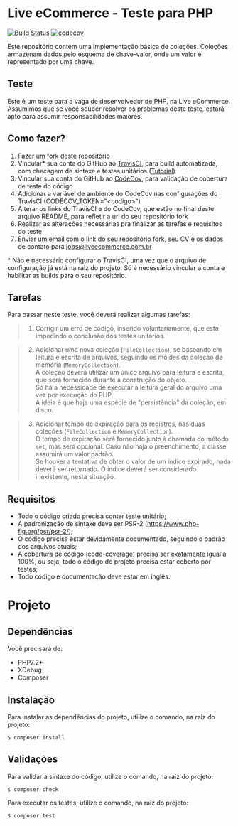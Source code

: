 # Live eCommerce - Teste para PHP


[![Build Status](https://app.travis-ci.com/victorpfm/php-test.svg?branch=master)](https://app.travis-ci.com/victorpfm/php-test)
[![codecov](https://codecov.io/gh/victorpfm/php-test/branch/master/graph/badge.svg?token=Z7FW6LMM75)](https://codecov.io/gh/victorpfm/php-test)

Este repositório contém uma implementação básica de coleções. Coleções armazenam dados pelo esquema de chave-valor, onde um valor é representado por uma chave.

## Teste

Este é um teste para a vaga de desenvolvedor de PHP, na Live eCommerce. Assumimos que se você souber resolver os problemas deste teste, estará apto para assumir responsabilidades maiores.

## Como fazer?

1. Fazer um [fork](https://help.github.com/en/articles/fork-a-repo) deste repositório
2. Vincular* sua conta do GitHub ao [TravisCI](https://travis-ci.org/), para build automatizada, com checagem de sintaxe e testes unitários ([Tutorial](https://hackernoon.com/continuous-integration-using-travis-on-github-1f7f2314b6b7))
3. Vincular sua conta do GitHub ao [CodeCov](https://codecov.io/), para validação de cobertura de teste do código
4. Adicionar a variável de ambiente do CodeCov nas configurações do TravisCI (CODECOV_TOKEN="\<codigo\>")
5. Alterar os links do TravisCI e do CodeCov, que estão no final deste arquivo README, para refletir a url do seu repositório fork
6. Realizar as alterações necessárias pra finalizar as tarefas e requisitos do teste
7. Enviar um email com o link do seu repositório fork, seu CV e os dados de contato para jobs@liveecommerce.com.br

\* Não é necessário configurar o TravisCI, uma vez que o arquivo de configuração já está na raiz do projeto. Só é necessário vincular a conta e habilitar as builds para o seu repositório.

## Tarefas

Para passar neste teste, você deverá realizar algumas tarefas:

> 1. Corrigir um erro de código, inserido voluntariamente, que está impedindo o conclusão dos testes unitários.

> 2. Adicionar uma nova coleção (`FileCollection`), se baseando em leitura e escrita de arquivos, seguindo os moldes da coleção de memória (`MemoryCollection`).
> \
> A coleção deverá utilizar um único arquivo para leitura e escrita, que será fornecido durante a construção do objeto.
> \
> Só há a necessidade de executar a leitura geral do arquivo uma vez por execução do PHP.
> \
> A ideia é que haja uma espécie de "persistência" da coleção, em disco.

> 3. Adicionar tempo de expiração para os registros, nas duas coleções (`FileCollection` e `MemoryCollection`).
> \
> O tempo de expiração será fornecido junto à chamada do método `set`, mas será opcional. Caso não haja o preenchimento, a classe assumirá um valor padrão.
> \
> Se houver a tentativa de obter o valor de um índice expirado, nada deverá ser retornado. O índice deverá ser considerado inexistente, nesta situação.

## Requisitos

- Todo o código criado precisa conter teste unitário;
- A padronização de sintaxe deve ser PSR-2 (https://www.php-fig.org/psr/psr-2/);
- O código precisa estar devidamente documentado, seguindo o padrão dos arquivos atuais;
- A cobertura de código (code-coverage) precisa ser exatamente igual a 100%, ou seja, todo o código do projeto precisa estar coberto por testes;
- Todo código e documentação deve estar em inglês.


# Projeto

## Dependências

Você precisará de:
- PHP7.2+
- XDebug
- Composer

## Instalação

Para instalar as dependências do projeto, utilize o comando, na raiz do projeto:
```
$ composer install
```

## Validações

Para validar a sintaxe do código, utilize o comando, na raiz do projeto:
```
$ composer check
```

Para executar os testes, utilize o comando, na raiz do projeto:
```
$ composer test
```

[icon-travisci]: https://img.shields.io/travis/liveecommerce/php-test.svg?style=flat-square
[icon-codecov]: https://img.shields.io/codecov/c/github/liveecommerce/php-test.svg?style=flat-square

[link-travisci]: https://travis-ci.org/liveecommerce/php-test
[link-codecov]: https://codecov.io/gh/liveecommerce/php-test